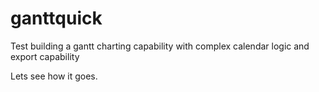 # ganttquick
Test building a gantt charting capability with complex calendar logic and export capability

Lets see how it goes.
